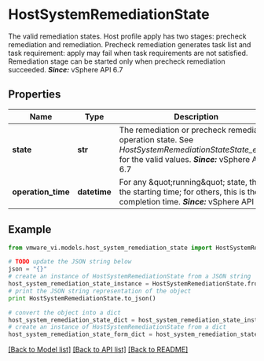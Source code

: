 # HostSystemRemediationState

The valid remediation states.  Host profile apply has two stages: precheck remediation and remediation. Precheck remediation generates task list and task requirement: apply may fail when task requirements are not satisfied. Remediation stage can be started only when precheck remediation succeeded.  ***Since:*** vSphere API 6.7 

## Properties
Name | Type | Description | Notes
------------ | ------------- | ------------- | -------------
**state** | **str** | The remediation or precheck remediation operation state.  See *HostSystemRemediationStateState_enum* for the valid values.  ***Since:*** vSphere API 6.7  | 
**operation_time** | **datetime** | For any \&quot;running\&quot; state, this is the starting time; for others, this is the completion time.  ***Since:*** vSphere API 6.7  | 

## Example

```python
from vmware_vi.models.host_system_remediation_state import HostSystemRemediationState

# TODO update the JSON string below
json = "{}"
# create an instance of HostSystemRemediationState from a JSON string
host_system_remediation_state_instance = HostSystemRemediationState.from_json(json)
# print the JSON string representation of the object
print HostSystemRemediationState.to_json()

# convert the object into a dict
host_system_remediation_state_dict = host_system_remediation_state_instance.to_dict()
# create an instance of HostSystemRemediationState from a dict
host_system_remediation_state_form_dict = host_system_remediation_state.from_dict(host_system_remediation_state_dict)
```
[[Back to Model list]](../README.md#documentation-for-models) [[Back to API list]](../README.md#documentation-for-api-endpoints) [[Back to README]](../README.md)


